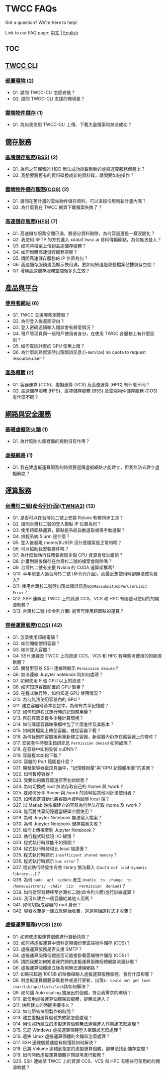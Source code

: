 # TWCC FAQs

Got a question? We're here to help!

Link to our FAQ page: 
[中文](https://man.twcc.ai/@twccdocs/faq-zh) | [English](https://man.twcc.ai/@twccdocs/faq-en)

## TOC

## [TWCC CLI](TWCC%20CLI)
### [部屬環境](TWCC%20CLI/部屬環境.md) (2) 
- Q1. 請問 TWCC-CLI 怎麼安裝？
- Q2. 請問 TWCC-CLI 支援的環境是？
### [雲端物件儲存](TWCC%20CLI/雲端物件儲存.md) (1) 
- Q1. 為何我使用 TWCC-CLI 上傳、下載大量檔案時無法成功？
## [儲存服務](儲存服務)
### [區塊儲存服務(BSS)](儲存服務/區塊儲存服務(BSS).md) (2) 
- Q1. 為何之前保留的 HDD 無法成功掛載到新的虛擬運算服務個體上？
- Q2. 我想要將舊有的資料碟換成新的資料碟，請問要如何操作？
### [雲端物件儲存服務(COS)](儲存服務/雲端物件儲存服務(COS).md) (2) 
- Q1. 請問在舊計畫的雲端物件儲存資料，可以直接沿用到新計畫內嗎？
- Q2. 為什麼我在 TWCC 網頁下載檔案失敗了？
### [高速儲存服務(HFS)](儲存服務/高速儲存服務(HFS).md) (7) 
- Q1. 高速儲存服務空間已滿，將部分資料刪除，為何容量還是一樣沒變化？
- Q2. 我使用 SFTP 的方式連入 xdata1.twcc.ai 資料傳輸節點，為何無法登入？
- Q3. 如何將檔案上傳到高速儲存服務？
- Q4. 如何增購高速儲存服務空間？
- Q5. 請問高速儲存服務的 IP 位置為何？
- Q6. 高速儲存服務畫面顯示快用滿，要如何知道是哪些檔案佔據儲存空間？
- Q7. 增購高速儲存服務空間後多久生效？
## [產品與平台](產品與平台)
### [使用者網站](產品與平台/使用者網站.md) (6) 
- Q1. TWCC 支援哪些瀏覽器？
- Q2. 為何登入後畫面空白？
- Q3. 登入密碼連續輸入錯誤會有甚麼情況？
- Q4. 租戶管理員與一般租戶使用者身分，在使用 TWCC 各服務上有什麼區別？
- Q5. 如何查詢計畫的 GPU 使用上限？
- Q6. 為什麼創建資源時出現錯誤訊息:[i-service] no quota to request resource.user？
### [產品概觀](產品與平台/產品概觀.md) (2) 
- Q1. 容器運算 (CCS)、虛擬運算 (VCS) 及高速運算 (HPC) 有什麼不同？
- Q2. 高速儲存服務 (HFS)、區塊儲存服務 (BSS) 及雲端物件儲存服務 (COS) 有什麼不同？
## [網路與安全服務](網路與安全服務)
### [基礎虛擬防火牆](網路與安全服務/基礎虛擬防火牆.md) (1) 
- Q1. 為什麼防火牆裡面的規則沒有作用？
### [虛擬網路](網路與安全服務/虛擬網路.md) (1) 
- Q1. 我在建虛擬運算服務的時候要選填虛擬網路才能建立，但我無法去建立虛擬網路？
## [運算服務](運算服務)
### [台灣杉二號(命令列介面)(TWNIA2)](運算服務/台灣杉二號(命令列介面)(TWNIA2).md) (13) 
- Q1. 是否可以在台灣衫二號上安裝 Rclone 軟體同步工具？
- Q2. 請問台灣杉二號的登入節點 IP 位置為何？
- Q3. 使用跨節點運算，節點是系統自動選取或需手動選取？
- Q4. 排程系統 Slurm 是什麼？
- Q5. 登入後發現 /home/$USER 沒什麼檔案是正常的嗎？
- Q6. 可以協助我安裝套件嗎？
- Q7. 為什麼我執行任務要索取多個 CPU 資源會發生錯誤？
- Q8. 計畫到期後儲存在台灣杉二號的檔案會刪除嗎？
- Q9. 台灣杉二號有支援 Nvidia 的 CUDA 運算架構嗎?
- Q10. 半年前登入過台灣杉二號 (命令列介面)，而最近想使用時卻無法成功登入?
- Q11. 使用台灣杉二號時出現此錯誤訊息`QOSMaxSubmitJobPerUserLimit Error`？
- Q12. SSH 連線至 TWCC 上的資源 CCS、VCS 和 HPC 有哪些可使用的的開源軟體？
- Q13. 台灣杉二號 (命令列介面) 是否可使用跨節點的運算？
### [容器運算服務(CCS)](運算服務/容器運算服務(CCS).md) (42) 
- Q1. 怎麼使用超級電腦？
- Q2. 如何開始使用容器？
- Q3. 如何登入容器？
- Q4. SSH 連線至 TWCC 上的資源 CCS、VCS 和 HPC 有哪些可使用的的開源軟體？
- Q5. 開發型容器 SSH 連線時顯示 `Permission denied`？
- Q6. 無法連線 Jupyter notebook 時如何處理？
- Q7. 如何使用 8 張 GPU 以上的資源？
- Q8. 如何知道容器配置的 GPU 數量？
- Q9. 在程式執行時，如何知道 GPU 使用情況？
- Q10. 為何無法使用容器內的 GPU？
- Q11. 建立容器時基本設定中，為何有共享記憶體？
- Q12. 如何知道程式運行時的記憶體用量？
- Q13. 目前容器支援多少種計算環境？
- Q14. 如何確認容器映像檔中包了什麼套件及其版本？
- Q15. 如何將檔案上傳至容器，或從容器下載？
- Q16. 為何我刪除容器後再重新建立容器，新容器內仍存在舊容器上的套件？
- Q17. 安裝套件時發生錯誤訊息 `Permission denied` 如何處理？
- Q18. 在容器中如何安裝 cuDNN？
- Q19. 容器複本如何下載？
- Q20. 容器的 Port 範圍是什麼？
- Q21. 開發型容器監控頁面中，"記憶體用量"與"GPU 記憶體用量"的差異？
- Q22. 如何暫停容器？
- Q23. 我要如何將容器還原至初始狀態？
- Q24. 為何切換成 root 無法存取自己的 /home 與 /work？
- Q25. 要如何分享 /home 與 /work 的資料給其他同計畫使用者？
- Q26. 如何設定自動化將容器內資料回傳 local 端？
- Q27. 以 Matlab 映像檔建立的容器為何無法存取 /home 及 /work？
- Q28. 能否將共享記憶體當硬碟空間使用？
- Q29. 為何 Jupyter Notebook 無法寫入檔案？
- Q30. 為何 Jupyter Notebook 儲存檔案失敗？
- Q31. 如何上傳檔案到 Jupyter Notebook？
- Q32. 執行程式時發現 I/O 緩慢？
- Q33. 程式執行時效能不如預期？
- Q34. 程式執行時發現比 local 端還慢？
- Q35. 程式執行時顯示 `insufficient shared memory`？
- Q36. 程式執行時顯示 `bus error`？
- Q37. 程式執行時發生有些 library 無法載入 (`Could not load dynamic library...`)？
- Q38. 為何 `sudo  apt  update` 產生 `Unable  to  change  to  /home/wistron1/ -chdir  (13:  Permission  denied)`？
- Q39. 如何從容器轉移至台灣杉二號(命令列介面)進行訓練運算？
- Q40. 我可以建立一個容器給其他人用嗎？
- Q41. 如何切換成容器的 root 身份？
- Q42. 容器收費是一建立就開始收費，還是開始跑程式才收費？
### [虛擬運算服務(VCS)](運算服務/虛擬運算服務(VCS).md) (20) 
- Q1. 如何使虛擬運算個體進行自動快照？
- Q2. 如何將虛擬運算中資料定期備份至雲端物件儲存 (COS)？
- Q3. 虛擬運算服務是否支援 SMTP？
- Q4. 虛擬運算服務個體是否可直接掛載雲端物件儲存 (COS)？
- Q5. 請問我要如何知道我們開的虛擬運算服務個體網路流量狀態？
- Q6. 虛擬運算個體建立後為何無法連線網路？
- Q7. 如果把超過 100GB 的映像檔輸入虛擬運算服務個體，會有什麼影響？
- Q8. 對虛擬運算個體安裝套件或進行更新，出現`E: Could not get lock /var/lib/apt/lists/lock`該如何解決？
- Q9. 如何讓 Auto scaling 擴展出的個體，符合我需求的環境？
- Q10. 欲使用虛擬運算個體架設服務，卻無法連入？
- Q11. 快照建立的時間需要多久？
- Q12. 如何節省快照製作的時間？
- Q13. 建立虛擬運算個體失敗該怎麼處理？
- Q14. 用快照所建立的虛擬運算個體無法連線進入作業該怎麼處理？
- Q15. 忘記 Windows 虛擬運算個體登入密碼該怎麼處理？
- Q16. 遺失 Linux 虛擬運算個體的金鑰該怎麼處理？
- Q17. SSH 連線個體速度有點慢該如何解決？
- Q18. 已將 Volume 連結到指定的虛擬運算個體，卻無法找到儲存空間？
- Q19. 如何開啟虛擬運算個體非預設埠進行服務？
- Q20. SSH 連線至 TWCC 上的資源 CCS、VCS 和 HPC 有哪些可使用的的開源軟體？
